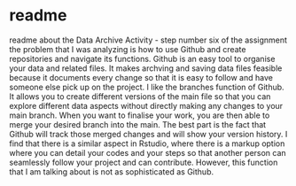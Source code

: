 # readme
readme about the Data Archive Activity - step number six of the assignment
the problem that I was analyzing is how to use Github and create repositories and navigate its functions.
Github is an easy tool to organise your data and related files. It makes archving and saving data files feasible because it documents every change so that it is easy to follow and have someone else pick up on the project.
I like the branches function of Github. It allows you to create different versions of the main file so that you can explore different data aspects without directly making any changes to your main branch. When you want to finalise your work, you are then able to merge your desired branch into the main. The best part is the fact that Github will track those merged changes and will show your version history.
I find that there is a similar aspect in Rstudio, where there is a markup option where you can detail your codes and your steps so that another person can seamlessly follow your project and can contribute. However, this function that I am talking about is not as sophisticated as Github. 
